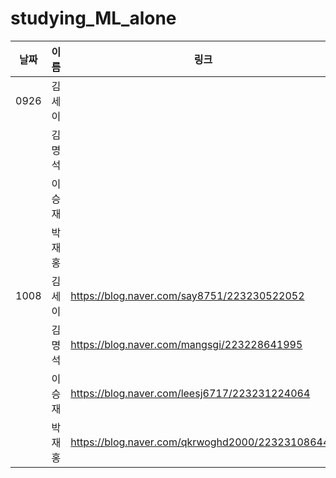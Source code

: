 # studying_ML_alone
|날짜|이름|링크|
|---|---|---|
|0926|김세이||
||김명석||
||이승재||
||박재홍||
|1008|김세이|https://blog.naver.com/say8751/223230522052|
||김명석|https://blog.naver.com/mangsgi/223228641995|
||이승재|https://blog.naver.com/leesj6717/223231224064|
||박재홍|https://blog.naver.com/qkrwoghd2000/223231086443|
